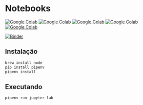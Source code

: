 # Notebooks

[![Google Colab](https://img.shields.io/badge/launch-titanic-yellow.svg)](https://colab.research.google.com/github/catolicasc-joinville/ml-notebooks/blob/master/titanic/titanic.ipynb)
[![Google Colab](https://img.shields.io/badge/launch-python-yellow.svg)](https://colab.research.google.com/github/catolicasc-joinville/ml-notebooks/blob/master/python/introducao.ipynb)
[![Google Colab](https://img.shields.io/badge/launch-introducao-yellow.svg)](https://colab.research.google.com/github/catolicasc-joinville/ml-notebooks/blob/master/ml/0-introducao.ipynb)
[![Google Colab](https://img.shields.io/badge/launch-classificacao_iris-yellow.svg)](https://colab.research.google.com/github/catolicasc-joinville/ml-notebooks/blob/master/ml/1.1-ml-classificacao-iris.ipynb)
[![Google Colab](https://img.shields.io/badge/launch-classificacao_mnist-yellow.svg)](https://colab.research.google.com/github/catolicasc-joinville/ml-notebooks/blob/master/ml/1.2-ml-classificacao-mnist.ipynb)

[![Binder](https://mybinder.org/badge.svg)](https://mybinder.org/v2/gh/catolicasc-joinville/ml-notebooks/master)

## Instalação

```sh
brew install node
pip install pipenv
pipenv install
```

## Executando

```sh
pipenv run jupyter lab
```
